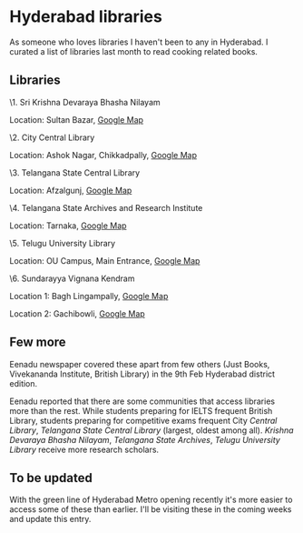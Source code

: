 # Hyderabad libraries

As someone who loves libraries I haven't been to any in Hyderabad. I curated a list of libraries last month to read cooking related books.

## Libraries

\1. Sri Krishna Devaraya Bhasha Nilayam

Location: Sultan Bazar, [Google Map](https://goo.gl/maps/34sSjpY4C8sKmFnd6)

\2. City Central Library

Location: Ashok Nagar, Chikkadpally, [Google Map](https://goo.gl/maps/M8zrMFXZPgxAEexm8)

\3. Telangana State Central Library

Location: Afzalgunj, [Google Map](https://goo.gl/maps/v2Ris2E58wW1xbPF8)

\4. Telangana State Archives and Research Institute

Location: Tarnaka, [Google Map](https://goo.gl/maps/P6TcgiVdUxmnbBa86)

\5. Telugu University Library

Location: OU Campus, Main Entrance, [Google Map](https://goo.gl/maps/7kVg9inSGm9enFQq5)

\6. Sundarayya Vignana Kendram

Location 1: Bagh Lingampally, [Google Map](https://goo.gl/maps/YF1tpqRDgecSctMA9)

Location 2: Gachibowli, [Google Map](https://goo.gl/maps/fC1pN7uD3NjLPg7x7)

## Few more

Eenadu newspaper covered these apart from few others (Just Books, Vivekananda Institute, British Library) in the 9th Feb Hyderabad district edition.

Eenadu reported that there are some communities that access libraries more than the rest. While students preparing for IELTS frequent British Library, students preparing for competitive exams frequent City *Central Library*, *Telangana State Central Library* (largest, oldest among all). *Krishna Devaraya Bhasha Nilayam*, *Telangana State Archives*, *Telugu University Library* receive more research scholars.

## To be updated

With the green line of Hyderabad Metro opening recently it's more easier to access some of these than earlier. I'll be visiting these in the coming weeks and update this entry.
